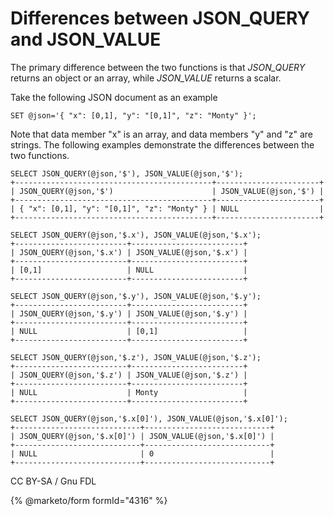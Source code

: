 
# Differences between JSON_QUERY and JSON_VALUE

The primary difference between the two functions is that *JSON_QUERY* returns an object or an array, while *JSON_VALUE* returns a scalar.


Take the following JSON document as an example


```
SET @json='{ "x": [0,1], "y": "[0,1]", "z": "Monty" }';
```

Note that data member "x" is an array, and data members "y" and "z" are strings. The following examples demonstrate the differences between the two functions.


```
SELECT JSON_QUERY(@json,'$'), JSON_VALUE(@json,'$');
+--------------------------------------------+-----------------------+
| JSON_QUERY(@json,'$')                      | JSON_VALUE(@json,'$') |
+--------------------------------------------+-----------------------+
| { "x": [0,1], "y": "[0,1]", "z": "Monty" } | NULL                  |
+--------------------------------------------+-----------------------+

SELECT JSON_QUERY(@json,'$.x'), JSON_VALUE(@json,'$.x');
+-------------------------+-------------------------+
| JSON_QUERY(@json,'$.x') | JSON_VALUE(@json,'$.x') |
+-------------------------+-------------------------+
| [0,1]                   | NULL                    |
+-------------------------+-------------------------+

SELECT JSON_QUERY(@json,'$.y'), JSON_VALUE(@json,'$.y');
+-------------------------+-------------------------+
| JSON_QUERY(@json,'$.y') | JSON_VALUE(@json,'$.y') |
+-------------------------+-------------------------+
| NULL                    | [0,1]                   |
+-------------------------+-------------------------+

SELECT JSON_QUERY(@json,'$.z'), JSON_VALUE(@json,'$.z');
+-------------------------+-------------------------+
| JSON_QUERY(@json,'$.z') | JSON_VALUE(@json,'$.z') |
+-------------------------+-------------------------+
| NULL                    | Monty                   |
+-------------------------+-------------------------+

SELECT JSON_QUERY(@json,'$.x[0]'), JSON_VALUE(@json,'$.x[0]');
+----------------------------+----------------------------+
| JSON_QUERY(@json,'$.x[0]') | JSON_VALUE(@json,'$.x[0]') |
+----------------------------+----------------------------+
| NULL                       | 0                          |
+----------------------------+----------------------------+
```


CC BY-SA / Gnu FDL


{% @marketo/form formId="4316" %}
